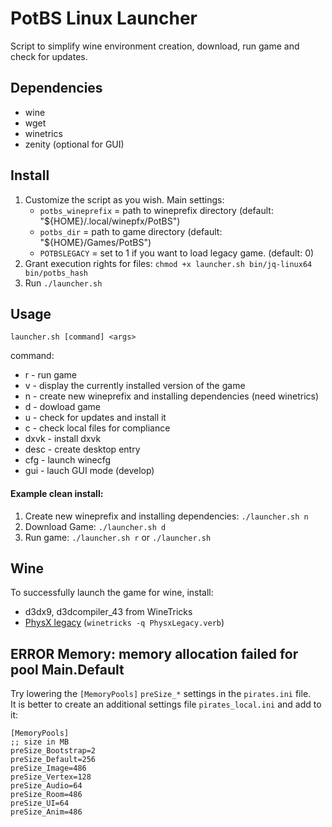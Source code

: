 # PotBS Linux Launcher
Script to simplify wine environment creation, download, run game and check for updates.

## Dependencies
 - wine
 - wget
 - winetrics
 - zenity (optional for GUI)

## Install
1. Customize the script as you wish.
    Main settings:
    * `potbs_wineprefix` = path to wineprefix directory (default: "${HOME}/.local/winepfx/PotBS")
    * `potbs_dir` = path to game directory (default: "${HOME}/Games/PotBS")
    * `POTBSLEGACY` = set to 1 if you want to load legacy game. (default: 0)
2. Grant execution rights for files: `chmod +x launcher.sh bin/jq-linux64 bin/potbs_hash`
3. Run `./launcher.sh`


## Usage
    launcher.sh [command] <args>
command:
 - r  - run game
 - v  - display the currently installed version of the game
 - n  - create new wineprefix and installing dependencies (need winetrics)
 - d  - dowload game
 - u  - check for updates and install it
 - c  - check local files for compliance
 - dxvk - install dxvk
 - desc - create desktop entry
 - cfg - launch winecfg
 - gui - lauch GUI mode (develop)

#### Example clean install:
1. Create new wineprefix and installing dependencies: `./launcher.sh n`
2. Download Game: `./launcher.sh d`
3. Run game: `./launcher.sh r` or `./launcher.sh`

## Wine
To successfully launch the game for wine, install:
 - d3dx9, d3dcompiler_43 from WineTricks
 - [PhysX legacy](https://www.nvidia.com/en-us/drivers/physx/physx-9-13-0604-legacy-driver/) (`winetricks -q PhysxLegacy.verb`)

## ERROR Memory: memory allocation failed for pool Main.Default
Try lowering the `[MemoryPools]` `preSize_*` settings in the `pirates.ini` file.  
It is better to create an additional settings file `pirates_local.ini` and add to it:
```
[MemoryPools]
;; size in MB
preSize_Bootstrap=2
preSize_Default=256
preSize_Image=486
preSize_Vertex=128
preSize_Audio=64
preSize_Room=486
preSize_UI=64
preSize_Anim=486
```

